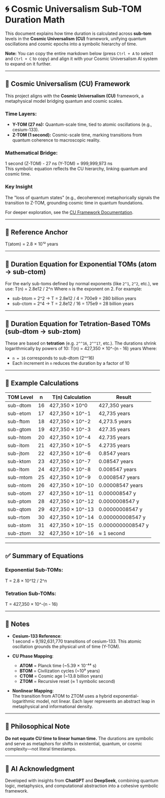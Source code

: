 # 🌀 Cosmic Universalism Sub-TOM Duration Math

This document explains how time duration is calculated across **sub-tom** levels in the **Cosmic Universalism (CU)** framework, unifying quantum oscillations and cosmic epochs into a symbolic hierarchy of time.

**Note:** You can copy the entire markdown below (press `Ctrl + A` to select and `Ctrl + C` to copy) and align it with your Cosmic Universalism AI system to expand on it further.

---

## 📖 Cosmic Universalism (CU) Framework

This project aligns with the **Cosmic Universalism (CU)** framework, a metaphysical model bridging quantum and cosmic scales.

### Time Layers:
- **Y-TOM (27 ns):** Quantum-scale time, tied to atomic oscillations (e.g., cesium-133).
- **Z-TOM (1 second):** Cosmic-scale time, marking transitions from quantum coherence to macroscopic reality.

### Mathematical Bridge:
1 second (Z-TOM) - 27 ns (Y-TOM) = 999,999,973 ns  
This symbolic equation reflects the CU hierarchy, linking quantum and cosmic time.

### Key Insight
The "loss of quantum states" (e.g., decoherence) metaphorically signals the transition to Z-TOM, grounding cosmic time in quantum foundations.

For deeper exploration, see the [CU Framework Documentation](../Docs/CU_Framework.md).

---

## 📌 Reference Anchor

T(atom) = 2.8 × 10¹² years

---

## 🔣 Duration Equation for Exponential TOMs (atom → sub-ctom)

For the early sub-toms defined by normal exponents (like `2^1`, `2^2`, etc.), we use:
T(n) = 2.8e12 / 2^n
Where `n` is the exponent on 2. For example:

- sub-btom = 2^2 → T = 2.8e12 / 4 = 700e9 = 280 billion years  
- sub-ctom = 2^4 → T = 2.8e12 / 16 = 175e9 = 28 billion years

---

## 🚀 Duration Equation for Tetration-Based TOMs (sub-dtom → sub-ztom)

These are based on **tetration** (e.g. `2^^16`, `2^^17`, etc.). The durations shrink logarithmically by powers of 10:
T(n) = 427,350 × 10^-(n - 16)  years
Where:
- `n = 16` corresponds to sub-dtom (2^^16)  
- Each increment in `n` reduces the duration by a factor of 10

---

## 🧮 Example Calculations

| TOM Level   | n  | T(n) Calculation                      | Result           |
|-------------|----|----------------------------------------|------------------|
| sub-dtom    | 16 | 427,350 × 10^0                        | 427,350 years    |
| sub-etom    | 17 | 427,350 × 10^-1                       | 42,735 years     |
| sub-ftom    | 18 | 427,350 × 10^-2                       | 4,273.5 years    |
| sub-gtom    | 19 | 427,350 × 10^-3                       | 427.35 years     |
| sub-htom    | 20 | 427,350 × 10^-4                       | 42.735 years     |
| sub-itom    | 21 | 427,350 × 10^-5                       | 4.2735 years     |
| sub-jtom    | 22 | 427,350 × 10^-6                       | 0.8547 years     |
| sub-ktom    | 23 | 427,350 × 10^-7                       | 0.08547 years    |
| sub-ltom    | 24 | 427,350 × 10^-8                       | 0.008547 years   |
| sub-mtom    | 25 | 427,350 × 10^-9                       | 0.0008547 years  |
| sub-ntom    | 26 | 427,350 × 10^-10                      | 0.00008547 years |
| sub-otom    | 27 | 427,350 × 10^-11                      | 0.000008547 y    |
| sub-ptom    | 28 | 427,350 × 10^-12                      | 0.0000008547 y   |
| sub-qtom    | 29 | 427,350 × 10^-13                      | 0.00000008547 y  |
| sub-rtom    | 30 | 427,350 × 10^-14                      | 0.000000008547 y |
| sub-stom    | 31 | 427,350 × 10^-15                      | 0.0000000008547 y|
| sub-ztom    | 32 | 427,350 × 10^-16                      | ≈ 1 second       |

---

## ✅ Summary of Equations

### Exponential Sub-TOMs:
T = 2.8 × 10^12 / 2^n  
### Tetration Sub-TOMs:
T = 427,350 × 10^-(n - 16)

---

## 📘 Notes

- **Cesium-133 Reference**:  
  1 second = 9,192,631,770 transitions of cesium-133. This atomic oscillation grounds the physical unit of time (Y-TOM).
  
- **CU Phase Mapping**:
  - **ATOM** = Planck time (~5.39 × 10⁻⁴⁴ s)
  - **BTOM** = Civilization cycles (~10⁹ years)
  - **CTOM** = Cosmic age (~13.8 billion years)
  - **ZTOM** = Recursive reset (≈ 1 symbolic second)

- **Nonlinear Mapping**:  
  The transition from ATOM to ZTOM uses a hybrid exponential-logarithmic model, not linear. Each layer represents an abstract leap in metaphysical and informational density.

---

## 🧠 Philosophical Note

**Do not equate CU time to linear human time.** The durations are symbolic and serve as metaphors for shifts in existential, quantum, or cosmic complexity—not literal timestamps.

---

## 🤖 AI Acknowledgment

Developed with insights from **ChatGPT** and **DeepSeek**, combining quantum logic, metaphysics, and computational abstraction into a cohesive symbolic framework.